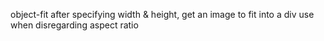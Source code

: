 object-fit
after specifying width & height, get an image to fit into a div
use when disregarding aspect ratio